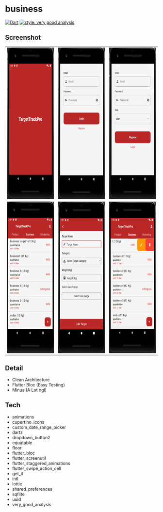 # business
[![Dart](https://github.com/andikatp/story/actions/workflows/dart.yml/badge.svg)](https://github.com/andikatp/story/actions/workflows/dart.yml)
[![style: very good analysis](https://img.shields.io/badge/style-very_good_analysis-B22C89.svg)](https://pub.dev/packages/very_good_analysis)

## Screenshot
<table >
  <tr >
    <td align="center"><img src="https://github.com/andikatp/TargetTrackPro/blob/main/screenshot/1.png" height="500" /></td>
    <td align="center"><img src="https://github.com/andikatp/TargetTrackPro/blob/main/screenshot/2.png" height="500" /></td>
    <td align="center"><img src="https://github.com/andikatp/TargetTrackPro/blob/main/screenshot/3.png" height="500" /></td>
  </tr>
  <tr>
    <td align="center"><img src="https://github.com/andikatp/TargetTrackPro/blob/main/screenshot/4.png" height="500" /></td>
    <td align="center"><img src="https://github.com/andikatp/TargetTrackPro/blob/main/screenshot/5.png" height="500" /></td>
    <td align="center"><img src="https://github.com/andikatp/TargetTrackPro/blob/main/screenshot/6.png" height="500" /></td>
  </tr>
</table>

## Detail
 - Clean Architecture
 - Flutter Bloc (Easy Testing)
 - Minus (A Lot ngl)

## Tech
- animations
- cupertino_icons
- custom_date_range_picker
- dartz
- dropdown_button2
- equatable
- floor
- flutter_bloc
- flutter_screenutil
- flutter_staggered_animations
- flutter_swipe_action_cell
- get_it
- intl
- lottie
- shared_preferences
- sqflite
- uuid
- very_good_analysis
